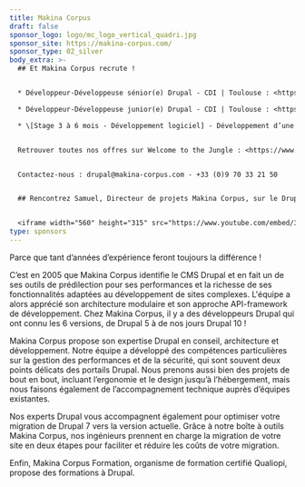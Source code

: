 ```yaml
---
title: Makina Corpus
draft: false
sponsor_logo: logo/mc_logo_vertical_quadri.jpg
sponsor_site: https://makina-corpus.com/
sponsor_type: 02_silver
body_extra: >-
  ## Et Makina Corpus recrute !


  * Développeur-Développeuse sénior(e) Drupal - CDI | Toulouse : <https://makina-corpus.com/symfony/developpeur-developpeuse-seniore-drupal>

  * Développeur-Développeuse junior(e) Drupal - CDI | Toulouse : <https://makina-corpus.com/symfony/developpeur-developpeuse-juniore-drupal>

  * \[Stage 3 à 6 mois - Développement logiciel] - Développement d’une suite d’outils pour un Intranet : <https://makina-corpus.com/drupal/stage-3-6-mois-developpement-logiciel-developpement-dune-suite-doutils-pour-un-intranet>


  Retrouver toutes nos offres sur Welcome to the Jungle : <https://www.welcometothejungle.com/fr/companies/makina-corpus>


  Contactez-nous : drupal@makina-corpus.com - +33 (0)9 70 33 21 50


  ## Rencontrez Samuel, Directeur de projets Makina Corpus, sur le DrupalCamp Rennes 2024


  <iframe width="560" height="315" src="https://www.youtube.com/embed/3hso9gj_2tY?si=sXzMMby_v1RgWOb2" title="YouTube video player" frameborder="0" allow="accelerometer; autoplay; clipboard-write; encrypted-media; gyroscope; picture-in-picture; web-share" allowfullscreen></iframe>
type: sponsors
---
```

Parce que tant d’années d’expérience feront toujours la différence !

C’est en 2005 que Makina Corpus identifie le CMS Drupal et en fait un de ses outils de prédilection pour ses performances et la richesse de ses fonctionnalités adaptées au développement de sites complexes. L'équipe a alors apprécié son architecture modulaire et son approche API-framework de développement. Chez Makina Corpus, il y a des développeurs Drupal qui ont connu les 6 versions, de Drupal 5 à de nos jours Drupal 10 !

Makina Corpus propose son expertise Drupal en conseil, architecture et développement. Notre équipe a développé des compétences particulières sur la gestion des performances et de la sécurité, qui sont souvent deux points délicats des portails Drupal. Nous prenons aussi bien des projets de bout en bout, incluant l’ergonomie et le design jusqu’à l’hébergement, mais nous faisons également de l’accompagnement technique auprès d’équipes existantes.

Nos experts Drupal vous accompagnent également pour optimiser votre migration de Drupal 7 vers la version actuelle. Grâce à notre boîte à outils Makina Corpus, nos ingénieurs prennent en charge la migration de votre site en deux étapes pour faciliter et réduire les coûts de votre migration.

Enfin, Makina Corpus Formation, organisme de formation certifié Qualiopi, propose des formations à Drupal.